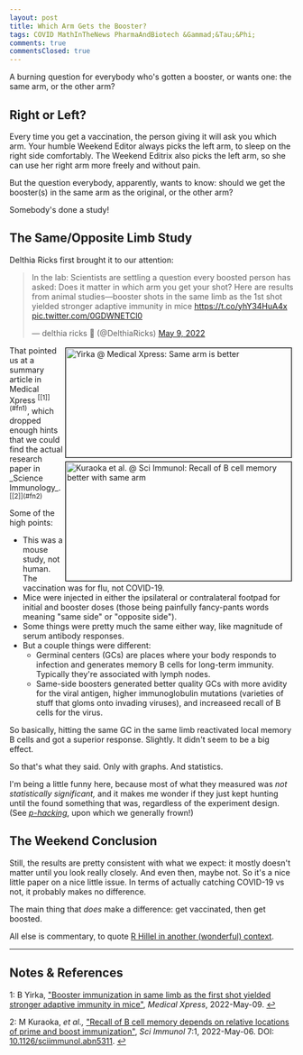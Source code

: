 ```yaml
---
layout: post
title: Which Arm Gets the Booster?
tags: COVID MathInTheNews PharmaAndBiotech &Gammad;&Tau;&Phi;
comments: true
commentsClosed: true
---
```


A burning question for everybody who's gotten a booster, or wants one: the same arm, or
the other arm?  


## Right or Left?  

Every time you get a vaccination, the person giving it will ask you which arm.  Your
humble Weekend Editor always picks the left arm, to sleep on the right side comfortably.
The Weekend Editrix also picks the left arm, so she can use her right arm more freely and
without pain.  

But the question everybody, apparently, wants to know: should we get the booster(s) in the
same arm as the original, or the other arm?  

Somebody's done a study!  


## The Same/Opposite Limb Study  

Delthia Ricks first brought it to our attention:  

<blockquote class="twitter-tweet">
  <p lang="en" dir="ltr">
    In the lab: Scientists are settling a question every boosted person has asked: Does it
	matter in which arm you get your shot? Here are results from animal studies—booster
	shots in the same limb as the 1st shot yielded stronger adaptive immunity in mice
    <a href="https://t.co/yhY34HuA4x">https://t.co/yhY34HuA4x</a>
    <a href="https://t.co/0GDWNETCl0">pic.twitter.com/0GDWNETCl0</a>
  </p>&mdash; delthia ricks 🔬 (@DelthiaRicks) <a href="https://twitter.com/DelthiaRicks/status/1523800521009614849?ref_src=twsrc%5Etfw">May 9, 2022</a>
</blockquote>
<script async src="https://platform.twitter.com/widgets.js"></script>

<img src="{{ site.baseurl }}/images/2022-05-11-vax-which-arm-medexpress-1.jpg" width="400" height="194" alt="Yirka @ Medical Xpress: Same arm is better" title="Yirka @ Medical Xpress: Same arm is better" style="float: right; margin: 3px 3px 3px 3px; border: 1px solid #000000;">
<img src="{{ site.baseurl }}/images/2022-05-11-vax-which-arm-sci-immunol-1.jpg" width="400" height="211" alt="Kuraoka et al. @ Sci Immunol: Recall of B cell memory better with same arm" title="Kuraoka et al. @ Sci Immunol: Recall of B cell memory better with same arm" style="float: right; margin: 3px 3px 3px 3px; border: 1px solid #000000;">
That pointed us at a summary article in Medical Xpress <sup id="fn1a">[[1]](#fn1)</sup>,
which dropped enough hints that we could find the actual research paper in
_Science Immunology_. <sup id="fn2a">[[2]](#fn2)</sup>  

Some of the high points:  
- This was a mouse study, not human.  The vaccination was for flu, not COVID-19.  
- Mice were injected in either the ipsilateral or contralateral footpad for initial and
  booster doses (those being painfully fancy-pants words meaning "same side" or "opposite
  side").  
- Some things were pretty much the same either way, like magnitude of serum antibody
  responses.  
- But a couple things were different:  
  - Germinal centers (GCs) are places where your body responds to infection and generates
    memory B cells for long-term immunity.  Typically they're associated with lymph
    nodes.  
  - Same-side boosters generated better quality GCs with more avidity for the viral
    antigen, higher immunoglobulin mutations (varieties of stuff that gloms onto invading
    viruses), and increaseed recall of B cells for the virus.  
	
So basically, hitting the same GC in the same limb reactivated local memory B cells and
got a superior response.  Slightly.  It didn't seem to be a big effect.  

So that's what they said.  Only with graphs.  And statistics.  

I'm being a little funny here, because most of what they measured was _not statistically significant,_
and it makes me wonder if they just kept hunting until the found something that was,
regardless of the experiment design.  (See [_p-hacking_](https://en.wikipedia.org/wiki/Data_dredging),
upon which we generally frown!)  


## The Weekend Conclusion  

Still, the results are pretty consistent with what we expect: it mostly doesn't matter
until you look really closely.  And even then, maybe not.  So it's a nice little paper on
a nice little issue.  In terms of actually catching COVID-19 vs not, it probably makes no
difference.  

The main thing that _does_ make a difference: get vaccinated, then get boosted.  

All else is commentary, to quote 
[R Hillel in another (wonderful) context](https://en.wikipedia.org/wiki/Hillel_the_Elder).  

---

## Notes &amp; References  

<!--
<sup id="fn1a">[[1]](#fn1)</sup>

<a id="fn1">1</a>: ***, ["***"](***), *** [↩](#fn1a)  

<a href="{{ site.baseurl }}/images/***">
  <img src="{{ site.baseurl }}/images/***" width="400" height="***" alt="***" title="***" style="float: right; margin: 3px 3px 3px 3px; border: 1px solid #000000;">
</a>

<iframe width="400" height="224" src="***" allow="accelerometer; encrypted-media; gyroscope; picture-in-picture" allowfullscreen style="float: right; margin: 3px 3px 3px 3px; border: 1px solid #000000;"></iframe>
-->

<a id="fn1">1</a>: B Yirka, ["Booster immunization in same limb as the first shot yielded stronger adaptive immunity in mice"](https://medicalxpress.com/news/2022-05-booster-immunization-limb-shot-yielded.html), _Medical Xpress_, 2022-May-09. [↩](#fn1a)  

<a id="fn2">2</a>: M Kuraoka, _et al.,_ ["Recall of B cell memory depends on relative locations of prime and boost immunization"](https://www.science.org/doi/10.1126/sciimmunol.abn5311), _Sci Immunol_ 7:1, 2022-May-06.  DOI: [10.1126/sciimmunol.abn5311](https://doi.org/10.1126/sciimmunol.abn5311). [↩](#fn2a)  
